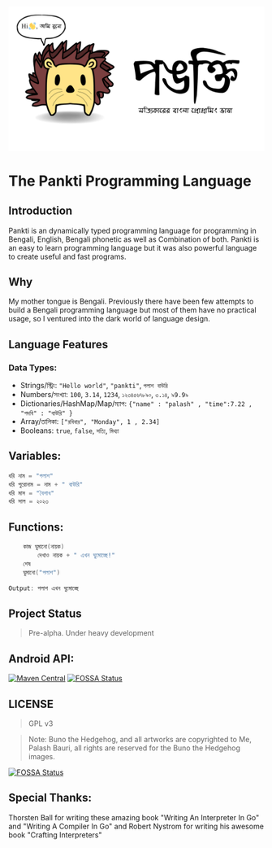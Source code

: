 ![Pankti Programming Language](./images/pankti_header.png)
# The Pankti Programming Language


## Introduction
Pankti is an dynamically typed programming language for programming in Bengali,
English, Bengali phonetic as well as Combination of both. Pankti is an easy to 
learn programming language but it was also powerful language to create useful 
and fast programs.

## Why
My mother tongue is Bengali. Previously there have been few attempts to build 
a Bengali programming language but most of them have no practical usage, so I 
ventured into the dark world of language design.

## Language Features
### Data Types:
* Strings/স্ট্রিং: `"Hello world"`, `"pankti"`, `পলাশ বাউরি `
* Numbers/সংখ্যা: `100`, `3.14`, `1234`, `১২৩৪৫৬৭৮৯০`, `৩.১৪`, `৯9.9৯`
* Dictionaries/HashMap/Map/ম্যাপ: `{"name" : "palash" , "time":7.22 , "পদবি" : "বাউরি" }`
* Array/তালিকা: `["রবিবার", "Monday", 1 , 2.34]`
* Booleans: `true`, `false`, `সত্যি`, `মিথ্যা`

## Variables:
```go
ধরি নাম = "পলাশ"
ধরি পুরোনাম = নাম + " বাউরি"
ধরি মাস = "বৈশাখ"
ধরি সাল = ২০২৩
```

## Functions:
```go
    কাজ ঘুমানো(নায়ক)
        দেখাও নায়ক + " এখন ঘুমোচ্ছে!"
    শেষ
    ঘুমানো("পলাশ")
```

```go
Output: পলাশ এখন ঘুমোচ্ছে
```


## Project Status
> Pre-alpha. Under heavy development

## Android API:

[![Maven Central](https://img.shields.io/maven-central/v/in.palashbauri/panktijapi)](https://central.sonatype.dev/artifact/in.palashbauri/panktijapi/0.1.1-alpha.1)
[![FOSSA Status](https://app.fossa.com/api/projects/git%2Bgithub.com%2Fbauripalash%2Fpankti.svg?type=shield)](https://app.fossa.com/projects/git%2Bgithub.com%2Fbauripalash%2Fpankti?ref=badge_shield)


## LICENSE
> GPL v3

>Note: Buno the Hedgehog, and all artworks are copyrighted to Me, Palash Bauri, all
rights are reserved for the Buno the Hedgehog images.


[![FOSSA Status](https://app.fossa.com/api/projects/git%2Bgithub.com%2Fbauripalash%2Fpankti.svg?type=large)](https://app.fossa.com/projects/git%2Bgithub.com%2Fbauripalash%2Fpankti?ref=badge_large)

## Special Thanks:
Thorsten Ball for writing these amazing book "Writing An Interpreter In Go" and "Writing A Compiler In Go" and Robert Nystrom for writing his awesome book "Crafting Interpreters"